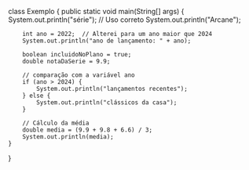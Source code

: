 class Exemplo {
    public static void main(String[] args) {
        System.out.println("série"); // Uso correto
        System.out.println("Arcane");
        
        int ano = 2022;  // Alterei para um ano maior que 2024
        System.out.println("ano de lançamento: " + ano);

        boolean incluidoNoPlano = true;
        double notaDaSerie = 9.9;

        // comparação com a variável ano
        if (ano > 2024) {
            System.out.println("lançamentos recentes");
        } else {
            System.out.println("clássicos da casa");
        }

        // Cálculo da média
        double media = (9.9 + 9.8 + 6.6) / 3;
        System.out.println(media);
    }
}
